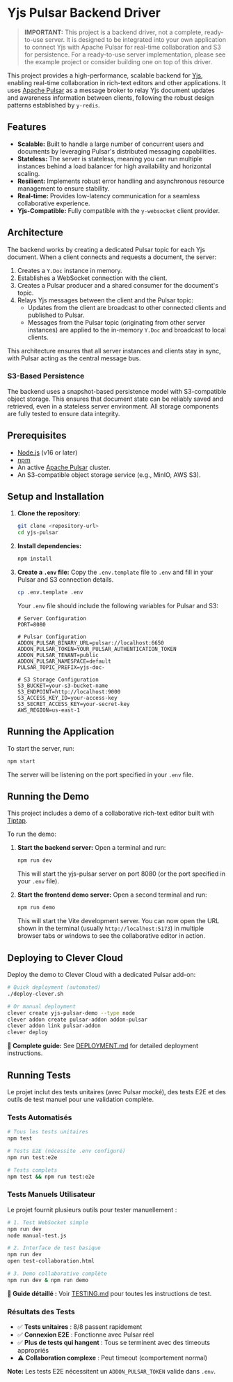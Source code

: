 # Yjs Pulsar Backend Driver

> **IMPORTANT:** This project is a backend driver, not a complete, ready-to-use server. It is designed to be integrated into your own application to connect Yjs with Apache Pulsar for real-time collaboration and S3 for persistence. For a ready-to-use server implementation, please see the example project or consider building one on top of this driver.

This project provides a high-performance, scalable backend for [Yjs](https://github.com/yjs/yjs), enabling real-time collaboration in rich-text editors and other applications. It uses [Apache Pulsar](https://pulsar.apache.org/) as a message broker to relay Yjs document updates and awareness information between clients, following the robust design patterns established by `y-redis`.

## Features

- **Scalable:** Built to handle a large number of concurrent users and documents by leveraging Pulsar's distributed messaging capabilities.
- **Stateless:** The server is stateless, meaning you can run multiple instances behind a load balancer for high availability and horizontal scaling.
- **Resilient:** Implements robust error handling and asynchronous resource management to ensure stability.
- **Real-time:** Provides low-latency communication for a seamless collaborative experience.
- **Yjs-Compatible:** Fully compatible with the `y-websocket` client provider.

## Architecture

The backend works by creating a dedicated Pulsar topic for each Yjs document. When a client connects and requests a document, the server:

1.  Creates a `Y.Doc` instance in memory.
2.  Establishes a WebSocket connection with the client.
3.  Creates a Pulsar producer and a shared consumer for the document's topic.
4.  Relays Yjs messages between the client and the Pulsar topic:
    -   Updates from the client are broadcast to other connected clients and published to Pulsar.
    -   Messages from the Pulsar topic (originating from other server instances) are applied to the in-memory `Y.Doc` and broadcast to local clients.

This architecture ensures that all server instances and clients stay in sync, with Pulsar acting as the central message bus.

### S3-Based Persistence

The backend uses a snapshot-based persistence model with S3-compatible object storage. This ensures that document state can be reliably saved and retrieved, even in a stateless server environment. All storage components are fully tested to ensure data integrity.

## Prerequisites

- [Node.js](https://nodejs.org/) (v16 or later)
- [npm](https://www.npmjs.com/)
- An active [Apache Pulsar](https://pulsar.apache.org/docs/getting-started-standalone/) cluster.
- An S3-compatible object storage service (e.g., MinIO, AWS S3).

## Setup and Installation

1.  **Clone the repository:**
    ```bash
    git clone <repository-url>
    cd yjs-pulsar
    ```

2.  **Install dependencies:**
    ```bash
    npm install
    ```

3.  **Create a `.env` file:**
    Copy the `.env.template` file to `.env` and fill in your Pulsar and S3 connection details.
    ```bash
    cp .env.template .env
    ```

    Your `.env` file should include the following variables for Pulsar and S3:
    ```
    # Server Configuration
    PORT=8080

    # Pulsar Configuration
    ADDON_PULSAR_BINARY_URL=pulsar://localhost:6650
    ADDON_PULSAR_TOKEN=YOUR_PULSAR_AUTHENTICATION_TOKEN
    ADDON_PULSAR_TENANT=public
    ADDON_PULSAR_NAMESPACE=default
    PULSAR_TOPIC_PREFIX=yjs-doc-

    # S3 Storage Configuration
    S3_BUCKET=your-s3-bucket-name
    S3_ENDPOINT=http://localhost:9000
    S3_ACCESS_KEY_ID=your-access-key
    S3_SECRET_ACCESS_KEY=your-secret-key
    AWS_REGION=us-east-1
    ```

## Running the Application

To start the server, run:

```bash
npm start
```

The server will be listening on the port specified in your `.env` file.

## Running the Demo

This project includes a demo of a collaborative rich-text editor built with [Tiptap](https://tiptap.dev/).

To run the demo:

1.  **Start the backend server:**
    Open a terminal and run:
    ```bash
    npm run dev
    ```
    This will start the yjs-pulsar server on port 8080 (or the port specified in your `.env` file).

2.  **Start the frontend demo server:**
    Open a second terminal and run:
    ```bash
    npm run demo
    ```
    This will start the Vite development server. You can now open the URL shown in the terminal (usually `http://localhost:5173`) in multiple browser tabs or windows to see the collaborative editor in action.

## Deploying to Clever Cloud

Deploy the demo to Clever Cloud with a dedicated Pulsar add-on:

```bash
# Quick deployment (automated)
./deploy-clever.sh

# Or manual deployment
clever create yjs-pulsar-demo --type node
clever addon create pulsar-addon addon-pulsar
clever addon link pulsar-addon
clever deploy
```

**📖 Complete guide:** See [DEPLOYMENT.md](./DEPLOYMENT.md) for detailed deployment instructions.

## Running Tests

Le projet inclut des tests unitaires (avec Pulsar mocké), des tests E2E et des outils de test manuel pour une validation complète.

### Tests Automatisés

```bash
# Tous les tests unitaires
npm test

# Tests E2E (nécessite .env configuré)
npm run test:e2e

# Tests complets
npm test && npm run test:e2e
```

### Tests Manuels Utilisateur

Le projet fournit plusieurs outils pour tester manuellement :

```bash
# 1. Test WebSocket simple
npm run dev
node manual-test.js

# 2. Interface de test basique  
npm run dev
open test-collaboration.html

# 3. Demo collaborative complète
npm run dev & npm run demo
```

**📖 Guide détaillé :** Voir [TESTING.md](./TESTING.md) pour toutes les instructions de test.

### Résultats des Tests

- ✅ **Tests unitaires** : 8/8 passent rapidement
- ✅ **Connexion E2E** : Fonctionne avec Pulsar réel  
- ✅ **Plus de tests qui hangent** : Tous se terminent avec des timeouts appropriés
- ⚠️ **Collaboration complexe** : Peut timeout (comportement normal)

**Note:** Les tests E2E nécessitent un `ADDON_PULSAR_TOKEN` valide dans `.env`.
